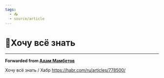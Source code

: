```yaml
---
tags:
  - 📥
  - source/article
---
```


# 📜Хочу всё знать

***

**Forwarded from [Адам Мамбетов](https://t.me/Adammambetov)**

Хочу всё знать / Хабр
https://habr.com/ru/articles/778500/
